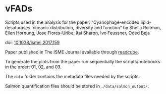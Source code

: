 # vFADs
Scripts used in the analysis for the paper: "Cyanophage-encoded lipid-desaturases: oceanic distribution, diversity and function" by Sheila Roitman, Ellen Hornung, Jose Flores-Uribe, Itai Sharon, Ivo Feussner, Oded Beja

doi: [10.1038/ismej.2017.159](https://doi.org/10.1038/ismej.2017.159)

Paper published in The ISME Journal available through [readcube](http://rdcu.be/FmGK).

To generate the plots from the paper run sequentially the scripts/notebooks in the order: 01, 02, and 03.

The `data` folder contains the metadata files needed by the scripts.

Salmon quantification files should be stored in `./data/salmon_output/`.
